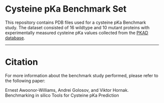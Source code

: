 # Cysteine pKa Benchmark Set

This repository contains PDB files used for a cysteine pKa Benchmark study. 
The dataset consisted of 16 wildtype and 10 mutant proteins with experimentally measured cysteine pKa values collected from the [PKAD database](http://compbio.clemson.edu/lab/software/5/).
 
 
 

-----
# Citation

For more information about the benchmark study performed, please refer to the following paper:

Ernest Awoonor-Williams, Andrei Golosov, and Viktor Hornak. Benchmarking in silico Tools for Cysteine pKa Prediction
